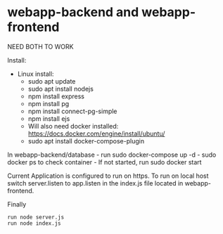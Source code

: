 # webapp-backend and webapp-frontend
NEED BOTH TO WORK

Install: 

  - Linux install:
    - sudo apt update
    - sudo apt install nodejs
    - npm install express
    - npm install pg
    - npm install connect-pg-simple
    - npm install ejs
    - Will also need docker installed: https://docs.docker.com/engine/install/ubuntu/
    - sudo apt install docker-compose-plugin
    
In webapp-backend/database
    - run sudo docker-compose up -d
      - sudo docker ps to check container
      - If not started, run sudo docker start <name-of-container>

Current Application is configured to run on https. To run on local host switch server.listen to app.listen in the index.js file located in webapp-frontend.

Finally

    run node server.js
    run node index.js

